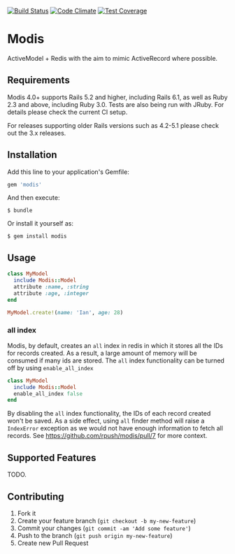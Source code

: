 [![Build Status](https://travis-ci.org/rpush/modis.svg?branch=master)](https://travis-ci.org/rpush/modis)
[![Code Climate](https://codeclimate.com/github/ileitch/modis/badges/gpa.svg)](https://codeclimate.com/github/ileitch/modis)
[![Test Coverage](https://codeclimate.com/github/ileitch/modis/badges/coverage.svg)](https://codeclimate.com/github/ileitch/modis)

# Modis

ActiveModel + Redis with the aim to mimic ActiveRecord where possible.

## Requirements

Modis 4.0+ supports Rails 5.2 and higher, including Rails 6.1, as well as Ruby 2.3 and above, including Ruby 3.0. Tests are also being run with JRuby. For details please check the current CI setup.

For releases supporting older Rails versions such as 4.2-5.1 please check out the 3.x releases.

## Installation

Add this line to your application's Gemfile:

```ruby
gem 'modis'
```

And then execute:

```console
$ bundle
```

Or install it yourself as:

```console
$ gem install modis
```

## Usage

```ruby
class MyModel
  include Modis::Model
  attribute :name, :string
  attribute :age, :integer
end

MyModel.create!(name: 'Ian', age: 28)
```

### all index

Modis, by default, creates an `all` index in redis in which it stores all the IDs for records created. As a result, a large amount of memory will be consumed if many ids are stored. The `all` index functionality can be turned off by using `enable_all_index`

```ruby
class MyModel
  include Modis::Model
  enable_all_index false
end
```

By disabling the `all` index functionality, the IDs of each record created won't be saved. As a side effect, using `all` finder method will raise a `IndexError` exception as we would not have enough information to fetch all records. See https://github.com/rpush/modis/pull/7 for more context.

## Supported Features

TODO.

## Contributing

1. Fork it
2. Create your feature branch (`git checkout -b my-new-feature`)
3. Commit your changes (`git commit -am 'Add some feature'`)
4. Push to the branch (`git push origin my-new-feature`)
5. Create new Pull Request
